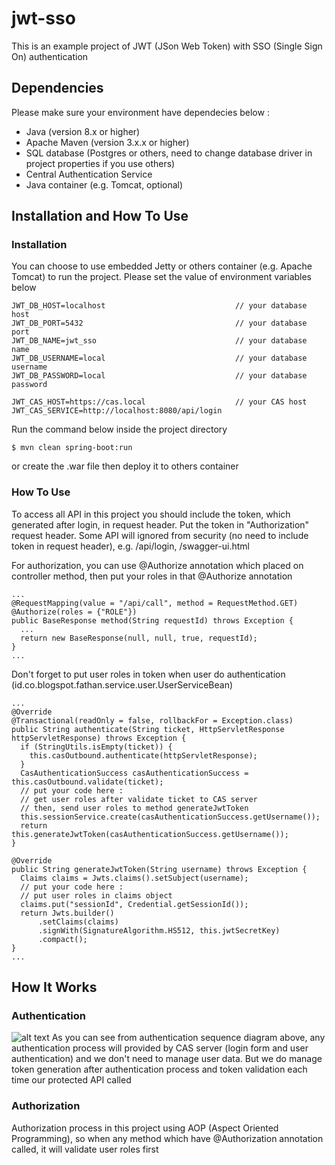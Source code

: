 # jwt-sso

This is an example project of JWT (JSon Web Token) with SSO (Single Sign On) authentication

## Dependencies
Please make sure your environment have dependecies below :
<ul>
<li>Java (version 8.x or higher)</li>
<li>Apache Maven (version 3.x.x or higher)</li>
<li>SQL database (Postgres or others, need to change database driver in project properties if you use others)</li>
<li>Central Authentication Service</li>
<li>Java container (e.g. Tomcat, optional)</li>
</ul>

## Installation and How To Use
### Installation
You can choose to use embedded Jetty or others container (e.g. Apache Tomcat) to run the project.
Please set the value of environment variables below
```
JWT_DB_HOST=localhost                             // your database host
JWT_DB_PORT=5432                                  // your database port
JWT_DB_NAME=jwt_sso                               // your database name
JWT_DB_USERNAME=local                             // your database username
JWT_DB_PASSWORD=local                             // your database password

JWT_CAS_HOST=https://cas.local                    // your CAS host
JWT_CAS_SERVICE=http://localhost:8080/api/login
```
Run the command below inside the project directory
```
$ mvn clean spring-boot:run
```
or create the .war file then deploy it to others container

### How To Use
To access all API in this project you should include the token, which generated after login, in request header. Put the token in "Authorization" request header. Some API will ignored from security (no need to include token in request header), e.g. /api/login, /swagger-ui.html

For authorization, you can use @Authorize annotation which placed on controller method, then put your roles in that @Authorize annotation
```
...
@RequestMapping(value = "/api/call", method = RequestMethod.GET)
@Authorize(roles = {"ROLE"})
public BaseResponse method(String requestId) throws Exception {
  ...
  return new BaseResponse(null, null, true, requestId);
}
...
```
Don't forget to put user roles in token when user do authentication (id.co.blogspot.fathan.service.user.UserServiceBean)
```
...
@Override
@Transactional(readOnly = false, rollbackFor = Exception.class)
public String authenticate(String ticket, HttpServletResponse httpServletResponse) throws Exception {
  if (StringUtils.isEmpty(ticket)) {
    this.casOutbound.authenticate(httpServletResponse);
  }
  CasAuthenticationSuccess casAuthenticationSuccess = this.casOutbound.validate(ticket);
  // put your code here :
  // get user roles after validate ticket to CAS server
  // then, send user roles to method generateJwtToken
  this.sessionService.create(casAuthenticationSuccess.getUsername());
  return this.generateJwtToken(casAuthenticationSuccess.getUsername());
}

@Override
public String generateJwtToken(String username) throws Exception {
  Claims claims = Jwts.claims().setSubject(username);
  // put your code here :
  // put user roles in claims object
  claims.put("sessionId", Credential.getSessionId());
  return Jwts.builder()
      .setClaims(claims)
      .signWith(SignatureAlgorithm.HS512, this.jwtSecretKey)
      .compact();
}
...
```

## How It Works
### Authentication
![alt text](https://lh3.googleusercontent.com/TtdOxSicBd02Ekfu6CvgHvGChtIw8KKQa2eFlwSOeqAdMknIyew4D_5Ali6a9_N2AwtlhdgF9V6MJl5RM3LzsN6dYUDl0oOBNuEXomCoWypvxp_hESBX0EbCJWBflfRGNdWcfuG75Q=w961-h361-no)
As you can see from authentication sequence diagram above, any authentication process will provided by CAS server (login form and user authentication) and we don't need to manage user data. But we do manage token generation after authentication process and token validation each time our protected API called

### Authorization
Authorization process in this project using AOP (Aspect Oriented Programming), so when any method which have @Authorization annotation called, it will validate user roles first
